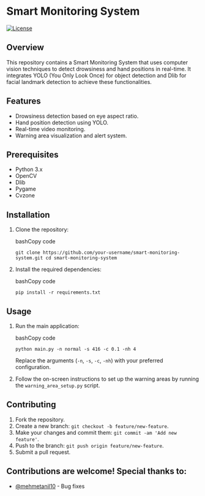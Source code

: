 Smart Monitoring System
=======================

[![License](https://img.shields.io/badge/license-MIT-blue.svg)](https://opensource.org/licenses/MIT)

Overview
--------

This repository contains a Smart Monitoring System that uses computer vision techniques to detect drowsiness and hand positions in real-time. It integrates YOLO (You Only Look Once) for object detection and Dlib for facial landmark detection to achieve these functionalities.

Features
--------

*   Drowsiness detection based on eye aspect ratio.
*   Hand position detection using YOLO.
*   Real-time video monitoring.
*   Warning area visualization and alert system.

Prerequisites
-------------

*   Python 3.x
*   OpenCV
*   Dlib
*   Pygame
*   Cvzone

Installation
------------

1.  Clone the repository:
    
    bashCopy code
    
    `git clone https://github.com/your-username/smart-monitoring-system.git cd smart-monitoring-system`
    
2.  Install the required dependencies:
    
    bashCopy code
    
    `pip install -r requirements.txt`
    

Usage
-----

1.  Run the main application:
    
    bashCopy code
    
    `python main.py -n normal -s 416 -c 0.1 -nh 4`
    
    Replace the arguments (`-n`, `-s`, `-c`, `-nh`) with your preferred configuration.
    
2.  Follow the on-screen instructions to set up the warning areas by running the `warning_area_setup.py` script.
    

Contributing
------------

1.  Fork the repository.
2.  Create a new branch: `git checkout -b feature/new-feature`.
3.  Make your changes and commit them: `git commit -am 'Add new feature'`.
4.  Push to the branch: `git push origin feature/new-feature`.
5.  Submit a pull request.


Contributions are welcome! Special thanks to:
------------

- [@mehmetanil10](https://github.com/mehmetanil10) - Bug fixes

